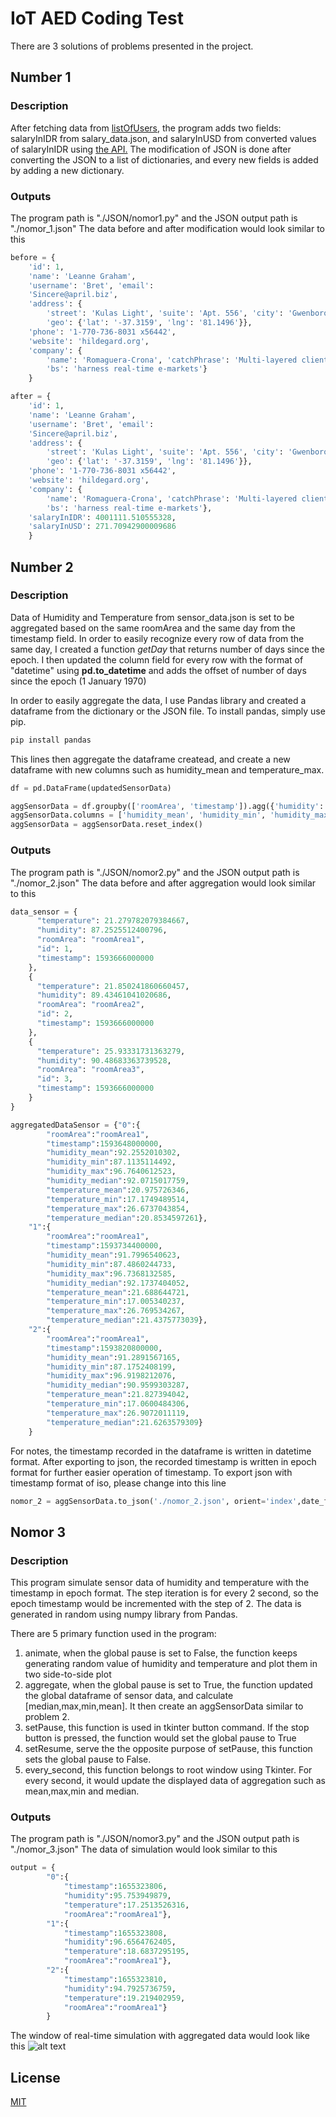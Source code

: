 # IoT AED Coding Test

There are 3 solutions of problems presented in the project.


## Number 1
### Description

After fetching data from [listOfUsers](http://jsonplaceholder.typicode.com/users), the program adds two fields: salaryInIDR from salary_data.json, and salaryInUSD from converted values of salaryInIDR using [the API.](https://free.currencyconverterapi.com)
The modification of JSON is done after converting the JSON to a list of dictionaries, and every new fields is added by adding a new dictionary.

### Outputs
The program path is "./JSON/nomor1.py" and the JSON output path is "./nomor_1.json"
The data before and after modification would look similar to this
```python
before = {
    'id': 1, 
    'name': 'Leanne Graham', 
    'username': 'Bret', 'email': 
    'Sincere@april.biz', 
    'address': {
        'street': 'Kulas Light', 'suite': 'Apt. 556', 'city': 'Gwenborough', 'zipcode': '92998-3874', 
        'geo': {'lat': '-37.3159', 'lng': '81.1496'}}, 
    'phone': '1-770-736-8031 x56442', 
    'website': 'hildegard.org', 
    'company': {
        'name': 'Romaguera-Crona', 'catchPhrase': 'Multi-layered client-server neural-net', 
        'bs': 'harness real-time e-markets'}
    }

after = {
    'id': 1, 
    'name': 'Leanne Graham', 
    'username': 'Bret', 'email': 
    'Sincere@april.biz', 
    'address': {
        'street': 'Kulas Light', 'suite': 'Apt. 556', 'city': 'Gwenborough', 'zipcode': '92998-3874', 
        'geo': {'lat': '-37.3159', 'lng': '81.1496'}}, 
    'phone': '1-770-736-8031 x56442', 
    'website': 'hildegard.org', 
    'company': {
        'name': 'Romaguera-Crona', 'catchPhrase': 'Multi-layered client-server neural-net', 
        'bs': 'harness real-time e-markets'}, 
    'salaryInIDR': 4001111.510555328, 
    'salaryInUSD': 271.70942900009686
    }


```




## Number 2
### Description
Data of Humidity and Temperature from sensor_data.json is set to be aggregated based on the same roomArea and the same day from the timestamp field. In order to easily recognize every row of data from the same day, I created a function *getDay* that returns number of days since the epoch. I then updated the column field for every row with the format of "datetime" using **pd.to_datetime** and adds the offset of number of days since the epoch (1 January 1970)

In order to easily aggregate the data, I use Pandas library and created a dataframe from the dictionary or the JSON file. To install pandas, simply use pip.
```bash
pip install pandas
```
This lines then aggregate the dataframe createad, and create a new dataframe with new columns such as humidity_mean and temperature_max.
```python
df = pd.DataFrame(updatedSensorData)

aggSensorData = df.groupby(['roomArea', 'timestamp']).agg({'humidity': ['mean', 'min', 'max','median'],'temperature':['mean', 'min', 'max','median']})
aggSensorData.columns = ['humidity_mean', 'humidity_min', 'humidity_max', 'humidity_median','temperature_mean', 'temperature_min', 'temperature_max', 'temperature_median']
aggSensorData = aggSensorData.reset_index()
```

### Outputs
The program path is "./JSON/nomor2.py" and the JSON output path is "./nomor_2.json" The data before and after aggregation would look similar to this

```python
data_sensor = {
      "temperature": 21.279782079384667,
      "humidity": 87.2525512400796,
      "roomArea": "roomArea1",
      "id": 1,
      "timestamp": 1593666000000
    },
    {
      "temperature": 21.850241860660457,
      "humidity": 89.43461041020686,
      "roomArea": "roomArea2",
      "id": 2,
      "timestamp": 1593666000000
    },
    {
      "temperature": 25.93331731363279,
      "humidity": 90.48683363739528,
      "roomArea": "roomArea3",
      "id": 3,
      "timestamp": 1593666000000
    }
}

aggregatedDataSensor = {"0":{
        "roomArea":"roomArea1",
        "timestamp":1593648000000,
        "humidity_mean":92.2552010302,
        "humidity_min":87.1135114492,
        "humidity_max":96.7640612523,
        "humidity_median":92.0715017759,
        "temperature_mean":20.975726346,
        "temperature_min":17.1749489514,
        "temperature_max":26.6737043854,
        "temperature_median":20.8534597261},
    "1":{
        "roomArea":"roomArea1",
        "timestamp":1593734400000,
        "humidity_mean":91.7996540623,
        "humidity_min":87.4860244733,
        "humidity_max":96.7368132585,
        "humidity_median":92.1737404052,
        "temperature_mean":21.688644721,
        "temperature_min":17.005340237,
        "temperature_max":26.769534267,
        "temperature_median":21.4375773039},
    "2":{
        "roomArea":"roomArea1",
        "timestamp":1593820800000,
        "humidity_mean":91.2891567165,
        "humidity_min":87.1752408199,
        "humidity_max":96.9198212076,
        "humidity_median":90.9599303287,
        "temperature_mean":21.827394042,
        "temperature_min":17.0600484306,
        "temperature_max":26.9072011119,
        "temperature_median":21.6263579309}
    }
```
For notes, the timestamp recorded in the dataframe is written in datetime format. After exporting to json, the recorded timestamp is written in epoch format for further easier operation of timestamp. To export json with timestamp format of iso, please change into this line
```python
nomor_2 = aggSensorData.to_json('./nomor_2.json', orient='index',date_format='iso)
```
## Nomor 3
### Description
This program simulate sensor data of humidity and temperature with the timestamp in epoch format. The step iteration is for every 2 second, so the epoch timestamp would be incremented with the step of 2. The data is generated in random using numpy library from Pandas. 

There are 5 primary function used in the program:

1. animate, when the global pause is set to False, the function keeps generating random value of humidity and temperature and plot them in two side-to-side plot
2. aggregate, when the global pause is set to True, the function updated the global dataframe of sensor data, and calculate [median,max,min,mean]. It then create an aggSensorData similar to problem 2.
3. setPause, this function is used in tkinter button command. If the stop button is pressed, the function would set the global pause to True
4. setResume, serve the the opposite purpose of setPause, this function sets the global pause to False.
5. every_second, this function belongs to root window using Tkinter. For every second, it would update the displayed data of aggregation such as mean,max,min and median.

### Outputs
The program path is "./JSON/nomor3.py" and the JSON output path is "./nomor_3.json" The data of simulation would look similar to this

```python
output = {
        "0":{
            "timestamp":1655323806,
            "humidity":95.753949879,
            "temperature":17.2513526316,
            "roomArea":"roomArea1"},
        "1":{
            "timestamp":1655323808,
            "humidity":96.6564762405,
            "temperature":18.6837295195,
            "roomArea":"roomArea1"},
        "2":{
            "timestamp":1655323810,
            "humidity":94.7925736759,
            "temperature":19.219402959,
            "roomArea":"roomArea1"}
        }  
```
The window of real-time simulation with aggregated data would look like this
![alt text]([http://url/to/img.pn](https://github.com/arifbintanga/myiotcodingtest/blob/main/nomor_3.jpg?raw=true))

## License
[MIT](https://choosealicense.com/licenses/mit/)
